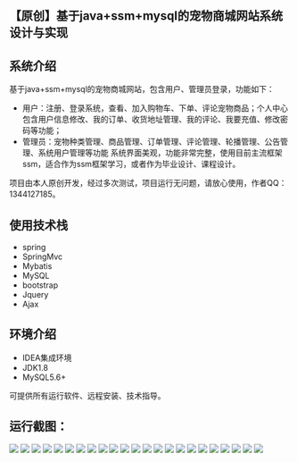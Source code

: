## 【原创】基于java+ssm+mysql的宠物商城网站系统设计与实现

## 系统介绍

基于java+ssm+mysql的宠物商城网站，包含用户、管理员登录，功能如下：
- 用户：注册、登录系统，查看、加入购物车、下单、评论宠物商品；个人中心包含用户信息修改、我的订单、收货地址管理、我的评论、我要充值、修改密码等功能；
- 管理员：宠物种类管理、商品管理、订单管理、评论管理、轮播管理、公告管理、系统用户管理等功能
系统界面美观，功能非常完整，使用目前主流框架ssm，适合作为ssm框架学习，或者作为毕业设计、课程设计。

项目由本人原创开发，经过多次测试，项目运行无问题，请放心使用，作者QQ：1344127185。

## 使用技术栈

- spring
- SpringMvc
- Mybatis
- MySQL
- bootstrap
- Jquery
- Ajax

## 环境介绍

- IDEA集成环境
- JDK1.8
- MySQL5.6+

可提供所有运行软件、远程安装、技术指导。

## 运行截图：
![](https://github.com/itcoderyhl/PetSale/blob/main/images/1.png)
![](https://github.com/itcoderyhl/PetSale/blob/main/images/2.png)
![](https://github.com/itcoderyhl/PetSale/blob/main/images/3.png)
![](https://github.com/itcoderyhl/PetSale/blob/main/images/4.png)
![](https://github.com/itcoderyhl/PetSale/blob/main/images/5.png)
![](https://github.com/itcoderyhl/PetSale/blob/main/images/6.png)
![](https://github.com/itcoderyhl/PetSale/blob/main/images/7.png)
![](https://github.com/itcoderyhl/PetSale/blob/main/images/8.png)
![](https://github.com/itcoderyhl/PetSale/blob/main/images/9.png)
![](https://github.com/itcoderyhl/PetSale/blob/main/images/10.png)
![](https://github.com/itcoderyhl/PetSale/blob/main/images/11.png)
![](https://github.com/itcoderyhl/PetSale/blob/main/images/12.png)
![](https://github.com/itcoderyhl/PetSale/blob/main/images/13.png)
![](https://github.com/itcoderyhl/PetSale/blob/main/images/14.png)
![](https://github.com/itcoderyhl/PetSale/blob/main/images/15.png)
![](https://github.com/itcoderyhl/PetSale/blob/main/images/16.png)
![](https://github.com/itcoderyhl/PetSale/blob/main/images/17.png)
![](https://github.com/itcoderyhl/PetSale/blob/main/images/18.png)
![](https://github.com/itcoderyhl/PetSale/blob/main/images/19.png)
![](https://github.com/itcoderyhl/PetSale/blob/main/images/20.png)
![](https://github.com/itcoderyhl/PetSale/blob/main/images/21.png)
![](https://github.com/itcoderyhl/PetSale/blob/main/images/22.png)
![](https://github.com/itcoderyhl/PetSale/blob/main/images/23.png)


